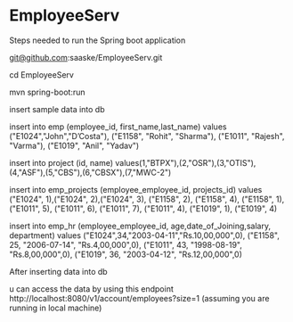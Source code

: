 # EmployeeServ

 Steps needed to run the Spring boot application
 
 git@github.com:saaske/EmployeeServ.git
 
 cd EmployeeServ
 
 mvn spring-boot:run
 
 insert sample data into db
 
insert into emp (employee_id, first_name,last_name) values ("E1024","John","D’Costa"), ("E1158", "Rohit", "Sharma"), ("E1011", "Rajesh", "Varma"), ("E1019", "Anil", "Yadav")

insert into project (id, name) values(1,"BTPX"),(2,"OSR"),(3,"OTIS"),(4,"ASF"),(5,"CBS"),(6,"CBSX"),(7,"MWC-2")

insert into emp_projects (employee_employee_id, projects_id) values 
("E1024", 1),("E1024", 2),("E1024", 3), 
("E1158", 2), ("E1158", 4), ("E1158", 1), 
("E1011", 5), ("E1011", 6), ("E1011", 7), ("E1011", 4), 
("E1019", 1), ("E1019", 4)

insert into emp_hr (employee_employee_id, age,date_of_Joining,salary, department) values
("E1024",34,"2003-04-11","Rs.10,00,000",0), 
("E1158", 25, "2006-07-14", "Rs.4,00,000",0), 
("E1011", 43, "1998-08-19", "Rs.8,00,000",0),
("E1019",  36, "2003-04-12",  "Rs.12,00,000",0)


After inserting data into db

u can access the data by using this endpoint http://localhost:8080/v1/account/employees?size=1 (assuming you are running in local machine)
